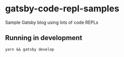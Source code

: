 # gatsby-code-repl-samples

Sample Gatsby blog using lots of code REPLs

## Running in development
`yarn && gatsby develop`
